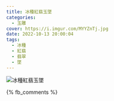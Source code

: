 ```yaml
---
title: 冰種紅翡玉墜
categories:
  - 玉雕
cover: https://i.imgur.com/MYYZnTj.jpg
date: 2022-10-13 20:00:04
tags:
  - 冰種
  - 紅翡
  - 翡翠
  - 墜
---
```


![冰種紅翡玉墜](https://i.imgur.com/MYYZnTj.jpg)

{% fb_comments %}
